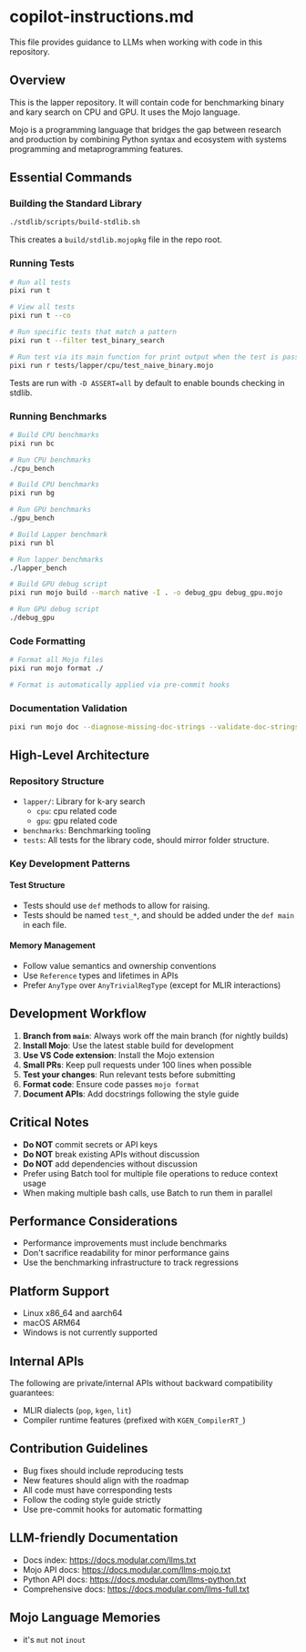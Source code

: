 # copilot-instructions.md

This file provides guidance to LLMs when working with code in this repository.

## Overview

This is the lapper repository. It will contain code for benchmarking binary
and kary search on CPU and GPU. It uses the Mojo language.

Mojo is a programming language that bridges the gap between research and production
by combining Python syntax and ecosystem with systems programming and metaprogramming
features.

## Essential Commands

### Building the Standard Library

```bash
./stdlib/scripts/build-stdlib.sh
```

This creates a `build/stdlib.mojopkg` file in the repo root.

### Running Tests

```bash
# Run all tests
pixi run t

# View all tests
pixi run t --co

# Run specific tests that match a pattern
pixi run t --filter test_binary_search

# Run test via its main function for print output when the test is passing
pixi run r tests/lapper/cpu/test_naive_binary.mojo
```

Tests are run with `-D ASSERT=all` by default to enable bounds checking in stdlib.

### Running Benchmarks

```bash
# Build CPU benchmarks
pixi run bc

# Run CPU benchmarks
./cpu_bench

# Build CPU benchmarks
pixi run bg

# Run GPU benchmarks
./gpu_bench

# Build Lapper benchmark
pixi run bl

# Run lapper benchmarks
./lapper_bench

# Build GPU debug script
pixi run mojo build --march native -I . -o debug_gpu debug_gpu.mojo

# Run GPU debug script
./debug_gpu
```

### Code Formatting

```bash
# Format all Mojo files
pixi run mojo format ./

# Format is automatically applied via pre-commit hooks
```

### Documentation Validation

```bash
pixi run mojo doc --diagnose-missing-doc-strings --validate-doc-strings ./lapper
```

## High-Level Architecture

### Repository Structure

- `lapper/`: Library for k-ary search
    - `cpu`: cpu related code
    - `gpu`: gpu related code
- `benchmarks`: Benchmarking tooling
- `tests`: All tests for the library code, should mirror folder structure.

### Key Development Patterns

#### Test Structure

- Tests should use `def` methods to allow for raising.
- Tests should be named `test_*`, and should be added under the `def main` in each file.

#### Memory Management

- Follow value semantics and ownership conventions
- Use `Reference` types and lifetimes in APIs
- Prefer `AnyType` over `AnyTrivialRegType` (except for MLIR interactions)

## Development Workflow

1. **Branch from `main`**: Always work off the main branch (for nightly builds)
2. **Install Mojo**: Use the latest stable build for development
3. **Use VS Code extension**: Install the Mojo extension
4. **Small PRs**: Keep pull requests under 100 lines when possible
5. **Test your changes**: Run relevant tests before submitting
6. **Format code**: Ensure code passes `mojo format`
7. **Document APIs**: Add docstrings following the style guide

## Critical Notes

- **Do NOT** commit secrets or API keys
- **Do NOT** break existing APIs without discussion
- **Do NOT** add dependencies without discussion
- Prefer using Batch tool for multiple file operations to reduce context usage
- When making multiple bash calls, use Batch to run them in parallel

## Performance Considerations

- Performance improvements must include benchmarks
- Don't sacrifice readability for minor performance gains
- Use the benchmarking infrastructure to track regressions

## Platform Support

- Linux x86_64 and aarch64
- macOS ARM64
- Windows is not currently supported

## Internal APIs

The following are private/internal APIs without backward compatibility
guarantees:

- MLIR dialects (`pop`, `kgen`, `lit`)
- Compiler runtime features (prefixed with `KGEN_CompilerRT_`)

## Contribution Guidelines

- Bug fixes should include reproducing tests
- New features should align with the roadmap
- All code must have corresponding tests
- Follow the coding style guide strictly
- Use pre-commit hooks for automatic formatting

## LLM-friendly Documentation

- Docs index: <https://docs.modular.com/llms.txt>
- Mojo API docs: <https://docs.modular.com/llms-mojo.txt>
- Python API docs: <https://docs.modular.com/llms-python.txt>
- Comprehensive docs: <https://docs.modular.com/llms-full.txt>

## Mojo Language Memories

- it's `mut` not `inout`